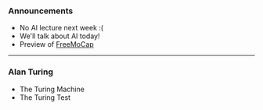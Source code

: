 ### Announcements
- No AI lecture next week :( 
- We'll talk about AI today!
- Preview of [FreeMoCap](https://freemocap.org)

___
### Alan Turing
- The Turing Machine
- The Turing Test

